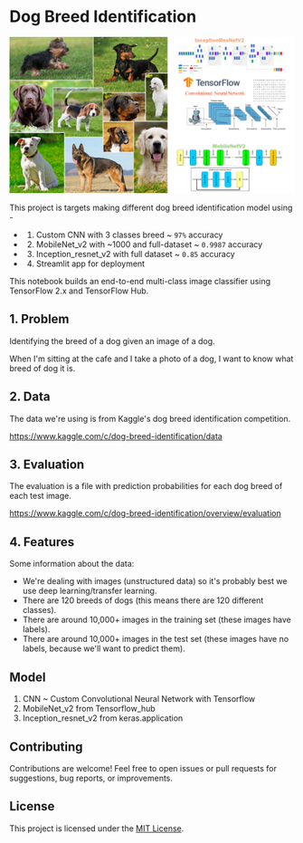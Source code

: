 # Dog Breed Identification

![image](Dog-Breed.png)

This project is targets making different dog breed identification model using -

- 1. Custom CNN with 3 classes breed ~ `97%` accuracy
- 2. MobileNet_v2 with ~1000 and full-dataset ~ `0.9987` accuracy
- 3. Inception_resnet_v2 with full dataset ~ `0.85` accuracy
- 4. Streamlit app for deployment

This notebook builds an end-to-end multi-class image classifier using TensorFlow 2.x and TensorFlow Hub.

## 1. Problem

Identifying the breed of a dog given an image of a dog.

When I'm sitting at the cafe and I take a photo of a dog, I want to know what breed of dog it is.

## 2. Data

The data we're using is from Kaggle's dog breed identification competition.

https://www.kaggle.com/c/dog-breed-identification/data 

## 3. Evaluation

The evaluation is a file with prediction probabilities for each dog breed of each test image.

https://www.kaggle.com/c/dog-breed-identification/overview/evaluation

## 4. Features

Some information about the data:
* We're dealing with images (unstructured data) so it's probably best we use deep learning/transfer learning.
* There are 120 breeds of dogs (this means there are 120 different classes).
* There are around 10,000+ images in the training set (these images have labels).
* There are around 10,000+ images in the test set (these images have no labels, because we'll want to predict them). 

## Model

1. CNN ~ Custom Convolutional Neural Network with Tensorflow
2. MobileNet_v2 from Tensorflow_hub
3. Inception_resnet_v2 from keras.application

## Contributing

Contributions are welcome! Feel free to open issues or pull requests for suggestions, bug reports, or improvements.

## License

This project is licensed under the [MIT License](LICENSE).
